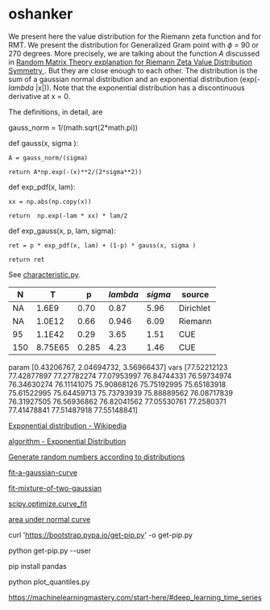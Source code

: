 # oshanker

We present here the value distribution for the Riemann zeta function and for RMT. We present the distribution for Generalized Gram point with $\phi$ = 90 or 270 degrees. More precisely, we are talking about the function $A$ discussed in [Random Matrix Theory explanation for Riemann Zeta Value Distribution Symmetry
](https://www.researchgate.net/publication/373331662_Random_Matrix_Theory_explanation_for_Riemann_Zeta_Value_Distribution_Symmetry). But they are close enough to each other. The distribution is the sum of a gaussian normal distribution and an exponential distribution (exp(- $lambda$ |x|)). Note that the exponential distribution has a discontinuous derivative at x = 0. 

The definitions, in detail, are


   gauss_norm = 1/(math.sqrt(2*math.pi))


def gauss(x, sigma ):

    A = gauss_norm/(sigma)
    
    return A*np.exp(-(x)**2/(2*sigma**2))

def exp_pdf(x, lam):

    xx = np.abs(np.copy(x))
    
    return  np.exp(-lam * xx) * lam/2
    
def exp_gauss(x, p, lam, sigma):

    ret = p * exp_pdf(x, lam) + (1-p) * gauss(x, sigma )
    
    return ret
    
See [characteristic.py](https://github.com/oshanker/oshanker/blob/master/python/cue/characteristic.py).

N  | T      | p    | $lambda$ | $sigma$ | source | 
---| ---    | ---  | ---      |---      |--- |
NA | 1.6E9  | 0.70 | 0.87     | 5.96    | Dirichlet | 
NA | 1.0E12 | 0.66 | 0.946    | 6.09    | Riemann | 
95 | 1.1E42 | 0.29 | 3.65     | 1.51    | CUE | 
150 | 8.75E65 | 0.285 | 4.23     | 1.46    | CUE | 


param [0.43206767, 2.04694732, 3.56966437]
vars [77.52212123 77.42877897 77.27782274 77.07953997 76.84744331 76.59734974
 76.34630274 76.11141075 75.90868126 75.75192995 75.65183918 75.61522995
 75.64459713 75.73793939 75.88889562 76.08717839 76.31927505 76.56936862
 76.82041562 77.05530761 77.2580371  77.41478841 77.51487918 77.55148841]

[Exponential distribution - Wikipedia](https://en.wikipedia.org/wiki/Exponential_distribution)

[algorithm - Exponential Distribution](https://stackoverflow.com/questions/2106503/pseudorandom-number-generator-exponential-distribution)

[Generate random numbers according to distributions](https://stackoverflow.com/questions/3510475/generate-random-numbers-according-to-distributions)

[fit-a-gaussian-curve](https://stackoverflow.com/questions/44480137/how-can-i-fit-a-gaussian-curve-in-python)

[fit-mixture-of-two-gaussian](https://stackoverflow.com/questions/35990467/fit-mixture-of-two-gaussian-normal-distributions-to-a-histogram-from-one-set-of)

[scipy.optimize.curve_fit](https://docs.scipy.org/doc/scipy/reference/generated/scipy.optimize.curve_fit.html)

[area under normal curve](https://discovery.cs.illinois.edu/learn/Simulation-and-Distributions/Normal-Distribution/)

curl 'https://bootstrap.pypa.io/get-pip.py' -o get-pip.py

python get-pip.py --user

pip install pandas

python plot_quantiles.py 


https://machinelearningmastery.com/start-here/#deep_learning_time_series
